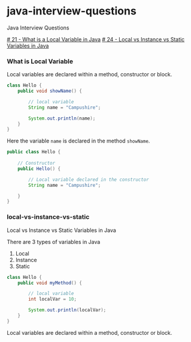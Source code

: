 # java-interview-questions
Java Interview Questions


[# 21 - What is a Local Variable in Java](#what-is-local-variable)
[# 24 - Local vs Instance vs Static Variables in Java ](#local-vs-instance-vs-static)


### What is Local Variable

Local variables are declared within a method, constructor or block.

```java
class Hello {
    public void showName() {

        // local variable
        String name = "Campushire"; 

        System.out.println(name);
    }
}
```

Here the variable `name` is declared in the method `showName`. 

```java =
public class Hello {
    
    // Constructor
    public Hello() {

        // Local variable declared in the constructor
        String name = "Campushire"; 

    }
}
```



### local-vs-instance-vs-static
Local vs Instance vs Static Variables in Java

There are 3 types of variables in Java

1. Local
2. Instance
3. Static

```java
class Hello {
    public void myMethod() {

        // local variable
        int localVar = 10; 

        System.out.println(localVar);
    }
}
``` 

Local variables are declared within a method, constructor or block.
